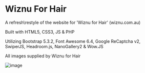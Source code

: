 # Wiznu For Hair

A refresh\restyle of the website for 'Wiznu for Hair' (wiznu.com.au)

Built with HTML5, CSS3, JS & PHP

Utilizing Bootstrap 5.3.2, Font Awesome 6.4, Google ReCaptcha v2, SwiperJS, Headroom.js, NanoGallery2 & Wow.JS

All images supplied by Wiznu for Hair

![image](https://github.com/BlissMediaSolutions/Wiznu-For-Hair/assets/10906791/f0aa427a-9a04-4a98-968f-011690f5e132)

